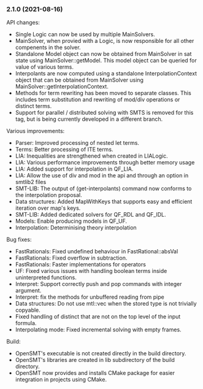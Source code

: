 ### 2.1.0 (2021-08-16)

API changes:

 - Single Logic can now be used by multiple MainSolvers.
 - MainSolver, when provied with a Logic, is now responsible for all
   other compenents in the solver.
 - Standalone Model object can now be obtained from MainSolver in sat
   state using MainSolver::getModel. This model object can be queried for
   value of various terms.
 - Interpolants are now computed using a standalone InterpolationContext
   object that can be obtained from MainSolver using
   MainSolver::getInterpolationContext.
 - Methods for term rewriting has been moved to separate classes. This
   includes term substitution and rewriting of mod/div operations or
   distinct terms.
 - Support for parallel / distributed solving with SMTS is removed for
   this tag, but is being currently developed in a different branch.

Various improvements:

 - Parser: Improved processing of nested let terms.
 - Terms: Better processing of ITE terms.
 - LIA: Inequalities are strengthened when created in LIALogic.
 - LIA: Various performance improvements through better memory usage
 - LIA: Added support for interpolation in QF_LIA.
 - LIA: Allow the use of div and mod in the api and through an option in
   smtlib2 files
 - SMT-LIB: The output of (get-interpolants) command now conforms to the interpolation proposal.
 - Data structures: Added MapWithKeys that supports easy and efficient iteration over map's keys.
 - SMT-LIB: Added dedicated solvers for QF_RDL and QF_IDL.
 - Models: Enable producing models in QF_UF.
 - Interpolation: Determinising theory interpolation

Bug fixes:

 - FastRationals: Fixed undefined behaviour in FastRational::absVal
 - FastRationals: Fixed overflow in subtraction.
 - FastRationals: Faster implementations for operators
 - UF: Fixed various issues with handling boolean terms inside
   uninterpreted functions.
 - Interpret: Support correctly push and pop commands with integer
   argument.
 - Interpret: fix the methods for unbuffered reading from pipe
 - Data structures: Do not use mtl::vec when the stored type is not trivially copyable.
 - Fixed handling of distinct that are not on the top level of the input formula.
 - Interpolating mode: Fixed incremental solving with empty frames.

Build:

 - OpenSMT's executable is not created directly in the build directory.
 - OpenSMT's libraries are created in lib subdirectory of the build directory.
 - OpenSMT now provides and installs CMake package for easier
   integration in projects using CMake.
